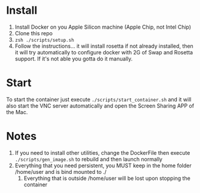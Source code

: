 # Install

1. Install Docker on you Apple Silicon machine (Apple Chip, not Intel Chip)
2. Clone this repo
3. `zsh ./scripts/setup.sh`
4. Follow the instructions... it will install rosetta if not already installed, then it will try automatically to configure docker with 2G of Swap and Rosetta support. If it's not able you gotta do it manually.

# Start

To start the container just execute `./scripts/start_container.sh` and it will also start the VNC server automatically and open the Screen Sharing APP of the Mac.

# Notes

1. If you need to install other utilities, change the DockerFile then execute `./scripts/gen_image.sh` to rebuild and then launch normally
2. Everything that you need persistent, you MUST keep in the home folder /home/user and is bind mounted to ./
    1. Everything that is outside /home/user will be lost upon stopping the container
